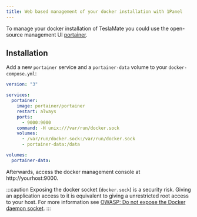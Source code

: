 ```yaml
---
title: Web based management of your docker installation with 1Panel
---
```


To manage your docker installation of TeslaMate you could use the open-source management UI [portainer](https://portainer.io).

## Installation

Add a new `portainer` service and a `portainer-data` volume to your `docker-compose.yml`:

```yml docker-compose.yml {4-12,15}
version: "3"

services:
  portainer:
    image: portainer/portainer
    restart: always
    ports:
      - 9000:9000
    command: -H unix:///var/run/docker.sock
    volumes:
      - /var/run/docker.sock:/var/run/docker.sock
      - portainer-data:/data

volumes:
  portainer-data:
```

Afterwards, access the docker management console at http://yourhost:9000.

:::caution
Exposing the docker socket (`docker.sock`) is a security risk. Giving an application access to it is equivalent to giving a unrestricted root access to your host. For more information see [OWASP: Do not expose the Docker daemon socket](https://cheatsheetseries.owasp.org/cheatsheets/Docker_Security_Cheat_Sheet.html#rule-1---do-not-expose-the-docker-daemon-socket-even-to-the-containers).
:::
